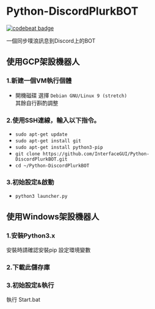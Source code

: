 # Python-DiscordPlurkBOT
[![codebeat badge](https://codebeat.co/badges/13e396f0-8a78-4761-8a09-15907ca9f377)](https://codebeat.co/projects/github-com-interfacegui-python-discordplurkbot-master)

一個同步噗浪訊息到Discord上的BOT

## 使用GCP架設機器人

### 1.新建一個VM執行個體 <br>

- 開機磁碟 選擇 ` Debian GNU/Linux 9 (stretch) ` <br> 其餘自行斟酌調整
### 2.使用SSH連線，輸入以下指令。

- `sudo apt-get update`
- `sudo apt-get install git`
- `sudo apt-get install python3-pip`
- `git clone https://github.com/InterfaceGUI/Python-DiscordPlurkBOT.git`
- `cd ~/Python-DiscordPlurkBOT`

### 3.初始設定&啟動

- `python3 launcher.py`

## 使用Windows架設機器人

### 1.安裝Python3.x

安裝時請確認安裝pip
設定環境變數

### 2.下載此儲存庫

### 3.初始設定&執行

執行 Start.bat




